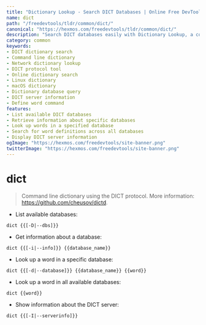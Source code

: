 ```yaml
---
title: "Dictionary Lookup - Search DICT Databases | Online Free DevTools by Hexmos"
name: dict
path: "/freedevtools/tldr/common/dict/"
canonical: "https://hexmos.com/freedevtools/tldr/common/dict/"
description: "Search DICT databases easily with Dictionary Lookup, a command-line tool. Access definitions and information across various databases. Free online tool, no registration required."
category: common
keywords:
- DICT dictionary search
- Command line dictionary
- Network dictionary lookup
- DICT protocol tool
- Online dictionary search
- Linux dictionary
- macOS dictionary
- Dictionary database query
- DICT server information
- Define word command
features:
- List available DICT databases
- Retrieve information about specific databases
- Look up words in a specified database
- Search for word definitions across all databases
- Display DICT server information
ogImage: "https://hexmos.com/freedevtools/site-banner.png"
twitterImage: "https://hexmos.com/freedevtools/site-banner.png"
---
```


# dict

> Command line dictionary using the DICT protocol.
> More information: <https://github.com/cheusov/dictd>.

- List available databases:

`dict {{[-D|--dbs]}}`

- Get information about a database:

`dict {{[-i|--info]}} {{database_name}}`

- Look up a word in a specific database:

`dict {{[-d|--database]}} {{database_name}} {{word}}`

- Look up a word in all available databases:

`dict {{word}}`

- Show information about the DICT server:

`dict {{[-I|--serverinfo]}}`
